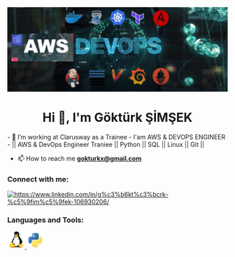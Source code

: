 <img src="https://github.com/gokturkx/gokturkx/blob/main/aws%20devops.jpg?raw=true">
<h1 align="center">Hi 👋, I'm Göktürk ŞİMŞEK</h1>
- 🌱 I’m working at Clarusway as a Trainee 
- I'am AWS & DEVOPS ENGINEER
- || AWS & DevOps Engineer Traniee || Python || SQL || Linux || Git ||

- 📫 How to reach me **gokturkx@gmail.com**

<h3 align="left">Connect with me:</h3>
<p align="left">
<a href="https://linkedin.com/in/https://www.linkedin.com/in/g%c3%b6kt%c3%bcrk-%c5%9fim%c5%9fek-106930206/" target="blank"><img align="center" src="https://raw.githubusercontent.com/rahuldkjain/github-profile-readme-generator/master/src/images/icons/Social/linked-in-alt.svg" alt="https://www.linkedin.com/in/g%c3%b6kt%c3%bcrk-%c5%9fim%c5%9fek-106930206/" height="30" width="40" /></a>
</p>

<h3 align="left">Languages and Tools:</h3>
<p align="left"> <a href="https://www.linux.org/" target="_blank"> <img src="https://raw.githubusercontent.com/devicons/devicon/master/icons/linux/linux-original.svg" alt="linux" width="40" height="40"/> </a> <a href="https://www.python.org" target="_blank"> <img src="https://raw.githubusercontent.com/devicons/devicon/master/icons/python/python-original.svg" alt="python" width="40" height="40"/> </a> </p>
